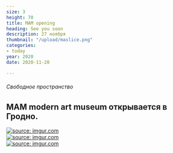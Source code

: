 ```yaml
---
size: 3
height: 70
title: MAM opening
heading: See you soon
description: 27 ноября
thumbnail: "/upload/maslice.png"
categories:
- today
year: 2020
date: 2020-11-20

---
```

###### Свободное пространство

## MAM modern art museum открывается в Гродно.

<div style="display: grid; grid-template-columns: repeat(auto-fit, minmax(20rem, 1fr))"> <!-- ссылки на картинки формата HTML вставить под этой надписью --> <a href="https://imgur.com/JbdA4b5"><img src="https://i.imgur.com/JbdA4b5.jpg" title="source: imgur.com" /></a> <a href="https://i.imgur.com/AG2Bexp.jpg" target="_blank"><img src="https://i.imgur.com/AG2Bexp.jpg" title="source: imgur.com" /></a> <a href="https://imgur.com/By9bM8e"><img src="https://i.imgur.com/By9bM8e.jpg" title="source: imgur.com" /></a> </div>